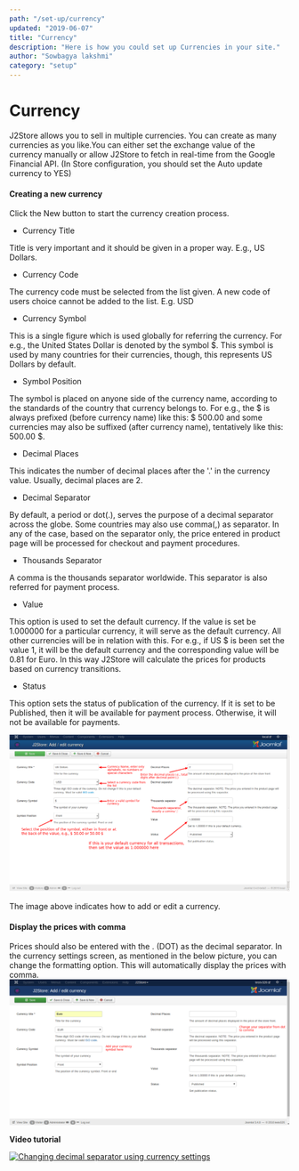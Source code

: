```yaml
---
path: "/set-up/currency"
updated: "2019-06-07"
title: "Currency"
description: "Here is how you could set up Currencies in your site."
author: "Sowbagya lakshmi"
category: "setup"
---
```

# Currency
J2Store allows you to sell in multiple currencies. You can create as many currencies as you like.You can either set the exchange value of the currency manually or allow J2Store to fetch in real-time from the Google Financial API. (In Store configuration, you should set the Auto update currency to YES)

#### Creating a new currency

Click the New button to start the currency creation process.

- Currency Title

Title is very important and it should be given in a proper way. E.g., US Dollars.

- Currency Code

The currency code must be selected from the list given. A new code of users choice cannot be added to the list. E.g. USD

- Currency Symbol

This is a single figure which is used globally for referring the currency. For e.g., the United States Dollar is denoted by the symbol $. This symbol is used by many countries for their currencies, though, this represents US Dollars by default.

- Symbol Position

The symbol is placed on anyone side of the currency name, according to the standards of the country that currency belongs to. For e.g., the $ is always prefixed (before currency name) like this: $ 500.00 and some currencies may also be suffixed (after currency name), tentatively like this: 500.00 $.

- Decimal Places

This indicates the number of decimal places after the '.' in the currency value. Usually, decimal places are 2.

- Decimal Separator

By default, a period or dot(.), serves the purpose of a decimal separator across the globe. Some countries may also use comma(,) as separator. In any of the case, based on the separator only, the price entered in product page will be processed for checkout and payment procedures.

- Thousands Separator

A comma is the thousands separator worldwide. This separator is also referred for payment process.

- Value

This option is used to set the default currency. If the value is set be 1.000000 for a particular currency, it will serve as the default currency. All other currencies will be in relation with this. For e.g., if US $ is been set the value 1, it will be the default currency and the corresponding value will be 0.81 for Euro. In this way J2Store will calculate the prices for products based on currency transitions.

- Status

This option sets the status of publication of the currency. If it is set to be Published, then it will be available for payment process. Otherwise, it will not be available for payments.

![Adding a new currency](https://raw.githubusercontent.com/j2store/doc-images/master//set-up/currency/Currency_Add.png)

The image above indicates how to add or edit a currency.

#### Display the prices with comma

Prices should also be entered with the . (DOT) as the decimal separator. In the currency settings screen, as mentioned in the below picture, you can change the formatting option. This will automatically display the prices with comma.
![Displaying prices with comma](https://raw.githubusercontent.com/j2store/doc-images/master//set-up/currency/currency_decimal_separator.png)

**Video tutorial**

[![Changing decimal separator using currency settings](https://img.youtube.com/vi/51J1UkeRu3Y/0.jpg)](https://youtu.be/MXMywDaUErw "Changing decimal separator using currency settings")
